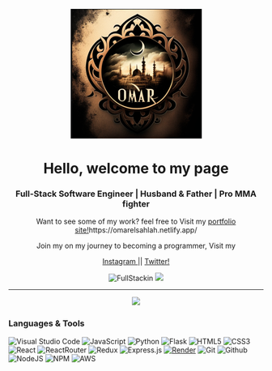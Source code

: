 <p align="center">
    <img class="img" src="./omar.png" />
   </p>
   <h1 align="center"> Hello, welcome to my page</h1>
   <h3 align="center">Full-Stack Software Engineer | Husband & Father | Pro MMA fighter</h4>
   <p align="center">Want to see some of my work? feel free to Visit my <a href="">portfolio site!</a>https://omarelsahlah.netlify.app/</p>
   <p align="center">Join my on my journey to becoming a programmer, Visit my</p>
   <p align="center"><a href="https://www.instagram.com/omarthebull/">Instagram </a> || <a href="https://twitter.com/OmarElsahlah">Twitter!</a></p>

   <div align="center">
    <img src="https://komarev.com/ghpvc/?username=FullStackin&label=Profile%20views&color=0e75b6&style=for-the-badge" alt="FullStackin" />
   <a href="https://www.linkedin.com/in/omarelsahlah/"><img src="https://img.shields.io/badge/LinkedIn-0077B5?style=for-the-badge&logo=linkedin&logoColor=white" /></a>
   </div>

   --------------------------------------------------------------------------------------------

   <p align="center">
    <img class="img" src="https://github-readme-stats.vercel.app/api?username=FullStackin&theme=tokyonight&count_private=true&show_icons=true" />
   </p>

   ### Languages & Tools
   ![Visual Studio Code](https://img.shields.io/badge/Visual%20Studio%20Code-0078d7.svg?style=for-the-badge&logo=visual-studio-code&logoColor=white)
   ![JavaScript](https://img.shields.io/badge/javascript-%23323330.svg?style=for-the-badge&logo=javascript&logoColor=%23F7DF1E)
   ![Python](https://img.shields.io/badge/python-3670A0?style=for-the-badge&logo=python&logoColor=ffdd54)
   ![Flask](https://img.shields.io/badge/flask-%23000.svg?style=for-the-badge&logo=flask&logoColor=white)
   ![HTML5](https://img.shields.io/badge/html5-%23E34F26.svg?style=for-the-badge&logo=html5&logoColor=white)
   ![CSS3](https://img.shields.io/badge/css3-%231572B6.svg?style=for-the-badge&logo=css3&logoColor=white)
   ![React](https://img.shields.io/badge/react-%2320232a.svg?style=for-the-badge&logo=react&logoColor=%2361DAFB)
   ![ReactRouter](https://img.shields.io/badge/React_Router-CA4245?style=for-the-badge&logo=react-router&logoColor=white)
   ![Redux](https://img.shields.io/badge/redux-%23593d88.svg?style=for-the-badge&logo=redux&logoColor=white)
   ![Express.js](https://img.shields.io/badge/express.js-%23404d59.svg?style=for-the-badge&logo=express&logoColor=%2361DAFB)
    [![Render](https://img.shields.io/badge/render-%23430098.svg?style=for-the-badge&logo=render&logoColor=white)](https://render.com)
   ![Git](https://img.shields.io/badge/git-%23F05033.svg?style=for-the-badge&logo=git&logoColor=white)
   ![Github](https://img.shields.io/badge/GitHub-100000?style=for-the-badge&logo=github&logoColor=white)
   ![NodeJS](https://img.shields.io/badge/node.js-6DA55F?style=for-the-badge&logo=node.js&logoColor=white)
   ![NPM](https://img.shields.io/badge/npm-CB3837?style=for-the-badge&logo=npm&logoColor=white)
   ![AWS](https://img.shields.io/badge/Amazon_AWS-232F3E?style=for-the-badge&logo=amazon-aws&logoColor=white)
